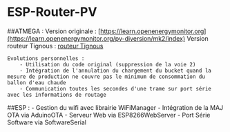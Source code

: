# ESP-Router-PV
##ATMEGA :
	Version originale : [https://learn.openenergymonitor.org](https://learn.openenergymonitor.org/pv-diversion/mk2/index)
	Version routeur Tignous : [routeur Tignous](https://forum-photovoltaique.fr/viewtopic.php?f=110&t=40512&sid=59bafdce37acdfd6e16334a939181397)
	
	Evolutions personnelles :
		- Utilisation du code original (suppression de la voie 2)
		- Intégration de l'annulation du chargement du bucket quand la mesure de production ne couvre pas le minimum de consommation du ballon d'eau chaude
		- Communication toutes les secondes d'une trame sur port série avec les informations de routage
##ESP :
	- Gestion du wifi avec librairie WiFiManager
	- Intégration de la MAJ OTA via AduinoOTA
	- Serveur Web via ESP8266WebServer
	- Port Série Software via SoftwareSerial
